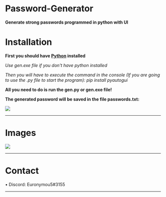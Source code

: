 # Password-Generator
**Generate strong passwords programmed in python with UI**

# Installation

**First you should have [Python](https://www.python.org/downloads/) installed**

*Use gen.exe file if you don't have python installed*

*Then you will have to execute the command in the console (If you are going to use the .py file to start the program): pip install pyautogui*

**All you need to do is run the gen.py or gen.exe file!**

**The generated password will be saved in the file passwords.txt:**


<img src="https://media.discordapp.net/attachments/995599976463859713/1091406081575624815/image.png?width=224&height=106">

---------------------------------------

# Images
<img src="https://media.discordapp.net/attachments/995599976463859713/1091406376670089256/image.png?width=225&height=105">

-------------------------

# Contact

• Discord: Euronymou5#3155

----------------------------------
